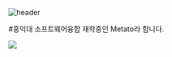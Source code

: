 ![header](https://capsule-render.vercel.app/api?type=waving&height=250&section=header&color=0:43cbff,100:9708cc&text=Welcome%20to-nl-Kanghs0212's%20Github&fontColor=ffffff)

#홍익대 소프트웨어융합 재학중인 Metato라 합니다.

<img src="https://img.shields.io/badge/react-20232a.svg?style=for-the-badge&logo=react&logoColor=61DAFB" />
<!--
**Kanghs0212/Kanghs0212** is a ✨ _special_ ✨ repository because its `README.md` (this file) appears on your GitHub profile.

Here are some ideas to get you started:

- 🔭 I’m currently working on ...
- 🌱 I’m currently learning ...
- 👯 I’m looking to collaborate on ...
- 🤔 I’m looking for help with ...
- 💬 Ask me about ...
- 📫 How to reach me: ...
- 😄 Pronouns: ...
- ⚡ Fun fact: ...
-->
